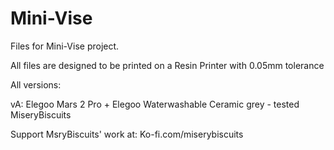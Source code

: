 # Mini-Vise
Files for Mini-Vise project.

All files are designed to be printed on a Resin Printer with 0.05mm tolerance

All versions:

vA: Elegoo Mars 2 Pro + Elegoo Waterwashable Ceramic grey - tested MiseryBiscuits

Support MsryBiscuits' work at: Ko-fi.com/miserybiscuits
